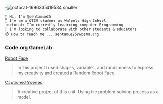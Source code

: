 -![octocat-1696335419534 smaller](https://github.com/sentamue25/sentamue25/assets/146837806/73edc3fb-6818-4e07-8baa-fe374e300a35)

    👋 Hi, I’m @sentamue25
    👀 I’m am a STEM student at Walpole High School
    :octocat: I’m currently leaarning computer Programming
    💁 I’m looking to collaborate with other students & educators
    📫 How to reach me ... sentamue25@wpsma.org

<!---
sentamue25/sentamue25 is a ✨ special ✨ repository because its `README.md` (this file) appears on your GitHub profile.
You can click the Preview link to take a look at your changes.
--->
### Code.org GameLab
[Robot Face](https://sentamue25.github.io/RobotFace/)
> In this project I used shapes, variables, and randomness to express my creativity and created a Random Robot Face.

[Captioned Scenes](https://studio.code.org/projects/gamelab/5R_I1LmAhuvBcc1gHe_gPp6kpYE15cZwck5TT7iBEKc)
>  A creative project of this unit. Using the problem-solving process as a model.
